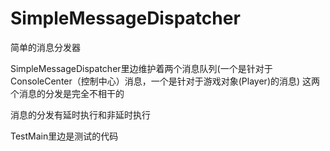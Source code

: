 # SimpleMessageDispatcher
简单的消息分发器

SimpleMessageDispatcher里边维护着两个消息队列(一个是针对于ConsoleCenter（控制中心）消息，一个是针对于游戏对象(Player)的消息)
这两个消息的分发是完全不相干的

消息的分发有延时执行和非延时执行

TestMain里边是测试的代码

